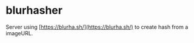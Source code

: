 # blurhasher

Server using [https://blurha.sh/](https://blurha.sh/) to create hash from a imageURL. 

